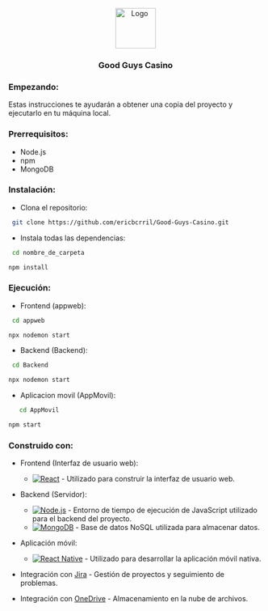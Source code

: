 <br />
<div align="center">
  <a href="https://github.com/ericbcrril/Good-Guys-Casino">
    <img src="images/logo.png" alt="Logo" width="80" height="80">
  </a>

  <h3 align="center">Good Guys Casino</h3>
</div>

### Empezando:
Estas instrucciones te ayudarán a obtener una copia del proyecto y ejecutarlo en tu máquina local.

### Prerrequisitos:
  - Node.js 
  - npm 
  - MongoDB
  
### Instalación:
 * Clona el repositorio:
  ```sh
   git clone https://github.com/ericbcrril/Good-Guys-Casino.git
   ```

 * Instala todas las dependencias:
  ```sh
   cd nombre_de_carpeta
   ```
   ```sh
   npm install
   ```

### Ejecución:
 * Frontend (appweb):
  ```sh
   cd appweb 
   ```
   ```sh
  npx nodemon start 
   ```
  
 * Backend (Backend):
  ```sh
   cd Backend 
   ```
   ```sh
  npx nodemon start 
   ```
 * Aplicacion movil (AppMovil):
```sh
   cd AppMovil 
   ```
   ```sh
  npm start 
   ```

### Construido con:

* Frontend (Interfaz de usuario web):
  * [![React][React.js]][React-url] - Utilizado para construir la interfaz de usuario web.

* Backend (Servidor):
  * [![Node.js][Node.js]][Node-url] - Entorno de tiempo de ejecución de JavaScript utilizado para el backend del proyecto.
  * [![MongoDB][MongoDB]][MongoDB-url] - Base de datos NoSQL utilizada para almacenar datos.

* Aplicación móvil:
  * [![React Native][React-Native]][React-Native-url] - Utilizado para desarrollar la aplicación móvil nativa.


* Integración con [Jira](https://ericbecerril1234.atlassian.net/jira/software/projects/GGC/boards/1) - Gestión de proyectos y seguimiento de problemas.
* Integración con [OneDrive](https://1drv.ms/f/s!AleP2zq51ljrhMxFiTdCVOpRCp_Vng) - Almacenamiento en la nube de archivos.


[React.js]: https://img.shields.io/badge/React-20232A?style=for-the-badge&logo=react&logoColor=61DAFB
[React-url]: https://reactjs.org/

[Node.js]: https://img.shields.io/badge/Node.js-43853D?style=for-the-badge&logo=node.js&logoColor=white
[Node-url]: https://nodejs.org/

[MongoDB]: https://img.shields.io/badge/MongoDB-4EA94B?style=for-the-badge&logo=mongodb&logoColor=white
[MongoDB-url]: https://www.mongodb.com/

[React-Native]: https://img.shields.io/badge/React_Native-20232A?style=for-the-badge&logo=react&logoColor=61DAFB
[React-Native-url]: https://reactnative.dev/

